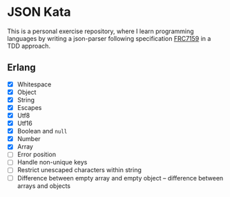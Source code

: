 # JSON Kata

This is a personal exercise repository, where I learn programming languages by writing a json-parser following specification [FRC7159](https://tools.ietf.org/html/rfc7159) in a TDD approach.

## Erlang

- [x] Whitespace
- [x] Object
- [x] String
- [x] Escapes
- [x] Utf8
- [x] Utf16
- [x] Boolean and `null`
- [x] Number
- [x] Array
- [ ] Error position
- [ ] Handle non-unique keys
- [ ] Restrict unescaped characters within string
- [ ] Difference between empty array and empty object – difference between arrays and objects
